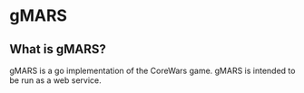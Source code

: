 # gMARS

## What is gMARS?
gMARS is a go implementation of the CoreWars game. gMARS is intended to be run as a web service.
